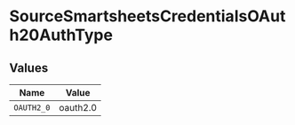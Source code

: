 # SourceSmartsheetsCredentialsOAuth20AuthType


## Values

| Name       | Value      |
| ---------- | ---------- |
| `OAUTH2_0` | oauth2.0   |